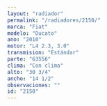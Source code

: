 ```yaml
---
layout: "radiador"
permalink: "/radiadores/2150/"
marca: "Fiat"
modelo: "Ducato"
ano: "2010"
motor: "L4 2.3, 3.0"
transmision: "Estándar"
parte: "63556"
clima: "Con clima"
alto: "30 3/4"
ancho: "14 1/2"
observaciones: ""
id: "2150"
---
```


